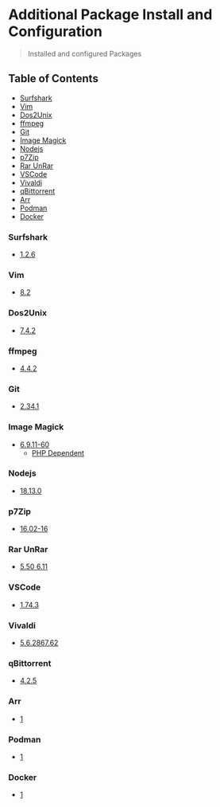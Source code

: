 # Additional Package Install and Configuration
> Installed and configured Packages

## Table of Contents
* [Surfshark](#surfshark)
* [Vim](#vim)
* [Dos2Unix](#dos2unix)
* [ffmpeg](#ffmpeg)
* [Git](#git)
* [Image Magick](#image-magick)
* [Nodejs](#nodejs)
* [p7Zip](#p7zip)
* [Rar UnRar](#rar-unrar)
* [VSCode](#vscode)
* [Vivaldi](#vivaldi)
* [qBittorrent](#qbittorrent)
* [Arr](#arr)
* [Podman](#podman)
* [Docker](#docker)

### Surfshark
* [1.2.6](https://github.com/Cuates/ubuntuinstall/tree/main/additionalpackage/surfshark)

### Vim
* [8.2](https://github.com/Cuates/ubuntuinstall/tree/main/additionalpackage/vim)

### Dos2Unix
* [7.4.2](https://github.com/Cuates/ubuntuinstall/tree/main/additionalpackage/dos2unix)

### ffmpeg
* [4.4.2](https://github.com/Cuates/ubuntuinstall/tree/main/additionalpackage/ffmpeg)

### Git
* [2.34.1](https://github.com/Cuates/ubuntuinstall/tree/main/additionalpackage/git)

### Image Magick
* [6.9.11-60](https://github.com/Cuates/ubuntuinstall/tree/main/additionalpackage/imagemagick)
  * [PHP Dependent](https://github.com/Cuates/centosinstall/tree/master/serverside/php)

### Nodejs
* [18.13.0](https://github.com/Cuates/ubuntuinstall/tree/main/additionalpackage/nodejs)

### p7Zip
* [16.02-16](https://github.com/Cuates/ubuntuinstall/tree/main/additionalpackage/p7zip)

### Rar UnRar
* [5.50 6.11](https://github.com/Cuates/ubuntuinstall/tree/main/additionalpackage/rarunrar)

### VSCode
* [1.74.3](https://github.com/Cuates/ubuntuinstall/tree/main/additionalpackage/vscode)

### Vivaldi
* [5.6.2867.62](https://github.com/Cuates/ubuntuinstall/tree/main/additionalpackage/vivaldi)

### qBittorrent
* [4.2.5](https://github.com/Cuates/centosinstall/tree/master/additionalpackage/qbittorrent)

### Arr
* [1](https://github.com/Cuates/ubuntuinstall/tree/main/additionalpackage/arr)

### Podman
* [1]()

### Docker
* [1]()
